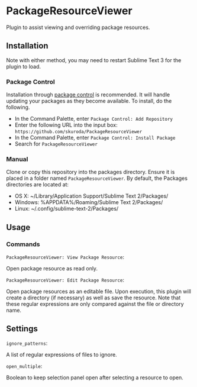 # PackageResourceViewer
Plugin to assist viewing and overriding package resources.

## Installation
Note with either method, you may need to restart Sublime Text 3 for the plugin to load.

### Package Control
Installation through [package control](http://wbond.net/sublime_packages/package_control) is recommended. It will handle updating your packages as they become available. To install, do the following.

* In the Command Palette, enter `Package Control: Add Repository`
* Enter the following URL into the input box: `https://github.com/skuroda/PackageResourceViewer`
* In the Command Palette, enter `Package Control: Install Package`
* Search for `PackageResourceViewer`

### Manual
Clone or copy this repository into the packages directory. Ensure it is placed in a folder named `PackageResourceViewer`. By default, the Packages directories are located at:

* OS X: ~/Library/Application Support/Sublime Text 2/Packages/
* Windows: %APPDATA%/Roaming/Sublime Text 2/Packages/
* Linux: ~/.config/sublime-text-2/Packages/

## Usage
### Commands
`PackageResourceViewer: View Package Resource`:

Open package resource as read only.

`PackageResourceViewer: Edit Package Resource`:

Open package resources as an editable file. Upon execution, this plugin will create a directory (if necessary) as well as save the resource. Note that these regular expressions are only compared against the file or directory name.

## Settings
`ignore_patterns`:

A list of regular expressions of files to ignore.

`open_multiple`:

Boolean to keep selection panel open after selecting a resource to open.